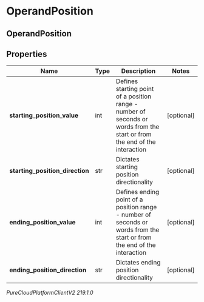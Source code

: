 # OperandPosition

## OperandPosition

## Properties

|Name | Type | Description | Notes|
|------------ | ------------- | ------------- | -------------|
| **starting_position_value** | int | Defines starting point of a position range - number of seconds or words from the start or from the end of the interaction | [optional] |
| **starting_position_direction** | str | Dictates starting position directionality | [optional] |
| **ending_position_value** | int | Defines ending point of a position range - number of seconds or words from the start or from the end of the interaction | [optional] |
| **ending_position_direction** | str | Dictates ending position directionality | [optional] |



_PureCloudPlatformClientV2 219.1.0_
